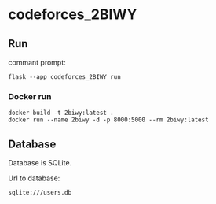 # codeforces_2BIWY

## Run

commant prompt:

```shell
flask --app codeforces_2BIWY run
```

### Docker run

```shell
docker build -t 2biwy:latest .
docker run --name 2biwy -d -p 8000:5000 --rm 2biwy:latest
```

## Database

Database is SQLite.

Url to database:

```apacheconf
sqlite:///users.db
```
